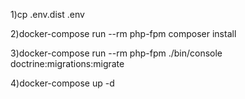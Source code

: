 1)cp .env.dist .env

2)docker-compose run --rm php-fpm composer install

3)docker-compose run --rm php-fpm ./bin/console doctrine:migrations:migrate

4)docker-compose up -d